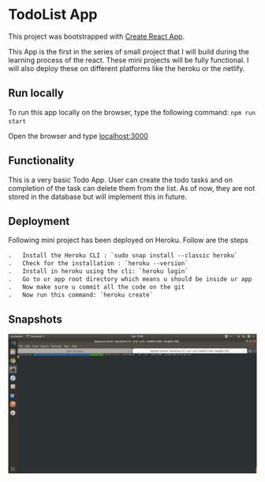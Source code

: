 # TodoList App
This project was bootstrapped with [Create React App](https://github.com/facebook/create-react-app).

This App is the first in the series of small project that I will build during the learning process of the react. These mini projects will be fully functional. I will also deploy these on different platforms like the heroku or the netlify.

## Run locally
To run this app locally on the browser, type the following command: `npm run start`

Open the browser and type [localhost:3000](http://localhost:3000)

## Functionality
This is a very basic Todo App. User can create the todo tasks and on completion of the task can delete them from the list. As of now, they are not stored in the database but will implement this in future.

## Deployment
Following mini project has been deployed on Heroku. Follow are the steps

    .   Install the Heroku CLI : `sudo snap install --classic heroku`
    .   Check for the installation : `heroku --version`
    .   Install in heroku using the cli: `heroku login`
    .   Go to ur app root directory which means u should be inside ur app
    .   Now make sure u commit all the code on the git
    .   Now run this command: `heroku create`
## Snapshots
![Demo Gif](gif/to-do-app.gif)